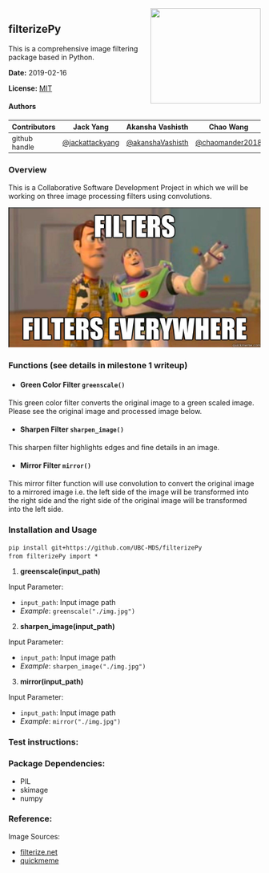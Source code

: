<img src="https://filterize.net/wp-content/uploads/2018/02/logo_text_bottom-2.png" align="right" height="190" width="220"/>

## filterizePy
This is a comprehensive image filtering package based in Python.

**Date:** 2019-02-16

**License:** [MIT](https://opensource.org/licenses/MIT)

#### Authors

|Contributors |Jack Yang| Akansha Vashisth |Chao Wang|
|---|---|---|----|
|github handle|[@jackattackyang](https://github.com/jackattackyang)|[@akanshaVashisth](https://github.com/akanshaVashisth)|[@chaomander2018](https://github.com/chaomander2018)|

### Overview

This is a Collaborative Software Development Project in which we will be working on three image processing filters using convolutions.

![theme](img/theme.png)

### Functions  (see details in milestone 1 writeup)

- #### Green Color Filter `greenscale()`
This green color filter converts the original image to a green scaled image.
Please see the original image and processed image below.

- #### Sharpen Filter `sharpen_image()`
This sharpen filter highlights edges and fine details in an image.

- #### Mirror Filter `mirror()`
This mirror filter function will use convolution to convert the original image to a mirrored image i.e. the left side of the image will be transformed into the right side and the right side of the original image will be transformed into the left side.


### Installation and Usage

`pip install git+https://github.com/UBC-MDS/filterizePy` <br>
`from filterizePy import *`

1. **greenscale(input_path)**

Input Parameter:
- ```input_path```: Input image path
- *Example*: ```greenscale("./img.jpg")```

2. **sharpen_image(input_path)**

Input Parameter:
- ```input_path```: Input image path
- *Example*: ```sharpen_image("./img.jpg")```

3. **mirror(input_path)**

Input Parameter:
- ```input_path```: Input image path
- *Example*: ```mirror("./img.jpg")```


### Test instructions:



### Package Dependencies:
- PIL
- skimage
- numpy


### Reference:
Image Sources:
- [filterize.net](https://filterize.net/wp-content/uploads/2018/02/logo_text_bottom-2.png)
- [quickmeme](http://www.quickmeme.com/img/2f/2f516b33efd7251b57bad254f1688131458e13d005972810676ea9622a6c4d29.jpg)